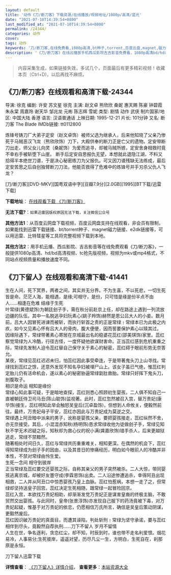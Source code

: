 ```yaml
---
layout: default
title: '动作《刀/断刀客》下载资源/在线播放/视频地址/1080p/高清/蓝光'
date: "2021-07-10T14:39:54+0800"
last_modified_at: "2021-07-10T14:39:54+0800"
permalink: /24344/
categories: 动作
cover:
tags: 动作
keywords: '刀/断刀客,在线免费看,1080p高清,bt种子,torrent,百度云盘,magnet,磁力链,迅雷下载资源'
description: '《刀/断刀客》在线云播放手机西瓜影院吉吉影音免费看，1080p高清bd/hd未删减完整版和tc抢先枪版，mkv/mp4格式，附带bt/torrent种子、magnet/磁力链、百度云盘、网盘资源迅雷下载链接'
---
```


>内容采集生成，如果链接失效，多试几个，页面最后有更多精彩视频！收藏本页（Ctrl+D)，以后再找不麻烦。


## 《刀/断刀客》在线观看和高清下载-24344

导演: 徐克 编剧: 许安 苏文星 徐克 主演: 赵文卓 熊欣欣 桑妮 惠天赐 陈豪 钟碧霞 朱永棠 周嘉玲 谢天华 邹兆龙 元彬 陈志辉 雪妮 类型: 剧情 动作 武侠 制片国家/地区: 中国大陆 香港 语言: 汉语普通话 上映日期: 1995-12-21 片长: 101分钟 又名: 断刀客 The Blade IMDb链接: tt0112800

炼锋号铸刀厂大弟子定安（赵文卓饰）被师父选为继承人，后来他知晓了父亲乃惨死于马贼恶汉飞龙（熊欣欣饰）刀下，大殿供奉的断刀正是亡父的遗物。定安带断刀出走，师父女儿向灵（桑妮饰）为爱而追寻，却被马贼所掳，定安舍身相救时竟不幸右手被斩堕下山崖。 断手后定安自思报仇无望，本想就此退隐江湖，不料又拾得半本绝世刀谱，于是决心秘密练刀为父报仇。可又因刀谱残缺无法练成，最后定安苦思之后自创独臂断刀刀法，他能否救得了危难中的炼锋号并手刃杀父仇人飞龙？


[刀/断刀客][DVD-MKV][国粤双语中字][豆瓣7.9分][2.0GB][1995][BT下载/迅雷下载]

**下载地址**： [在线观看下载 《刀/断刀客》](https://www.btdx8.com/torrent/the_blade_1995.html) 


**无法下载?**：`如果迅雷因版权原因无法下载，关注微信公众号 `

**其他方法1**：从百度云网盘下载视频，百度云网盘支持在线观看，非会员有限制，如果能找到迅雷下载链接、bt/torrent种子、magnet磁力链接、e2dk链接等，可以用迅雷、比特彗星等工具将完整视频下载到本地。

**其他方法2**：用手机云播、西瓜影院、吉吉影音等在线免费观看《刀/断刀客》，一般提供1080p高清、hd/bd高清视频、tc抢先版视频，视频为mkv或mp4格式，不同站点视频质量和播放速度不同。


## 《刀下留人》在线观看和高清下载-41441

生在人间，死下冥界，两者之间，其实并无分界。不为生喜，不以死悲，一切生死皆是命。茫茫人海，能相遇，是缘;可相守，是份，只可惜是缘是份半点不由人&hellip;…相逢在危难 结缘于生死<br />叶常绿(黄德斌饰)为朝廷刽子手，需在秋分前赴京上任，却在路途上遇到一列流放边疆的队伍，其中一名脱逃孕妇阮素心(姚子羚饰)赫然是恩公吕大人的小妾。数月前，吕大人因冒死进谏而被斩，而执行斩首之责的正是常绿﹗常绿本已为此极之内疚，如今又见素心怀有吕大人的骨肉，腹大便便，因而誓要保护素心以赎其过。<br />因缘际遇下，常绿带著素心寄居在京城最出名的稳婆花蕊红(邵美琪饰)家里。蕊红察觉常绿为人冷酷，行径古怪，一度怀疑他欲谋财害命。正当蕊红感到危机重重之际，常绿先发制人迫令蕊红替自己保守关于素心的秘密，蕊红碍于眼前形势无奈答允。<br />某夜，常绿见蕊红迟迟未归，怕蕊红因此事受牵连，于是带著鬼头刀上山寻找。常绿找到蕊红之馀，还意外发现不知名孕妇被埋尸山上。该女子虽已气绝，惟蕊红判定胎儿仍有活命机会，遂以素心的秘密胁逼常绿劏肚救胎。常绿只好挥下鬼头刀，剖腹取子。<br />相识是命运 相知是缘份<br />常绿心知此事可疑，于是暗地查探，蕊红则悉心照顾初生婴孩，二人俱不知自己一直被朝廷侍卫司马丑(陈山聪饰)监视著。此时，蕊红忽然被召入宫，替万贵妃(康华饰)接生，蕊红明知此举会触怒吴皇后(沉卓盈饰)，但想到人命攸关，便毅然前往。最终，万贵妃母子平安，蕊红亦因此与万贵妃成为莫逆之交。<br />常绿遇上阿丑暗中派来的男子，讹称是婴孩父亲，要把婴孩接走，蕊红纵然不舍，亦无奈接受。其后，小混混赤知秋(杨明饰)恳求常绿收他为徒做刽子手，常绿见知秋不学无术迟疑之际，知秋却为救心仪的祝小满(龚嘉欣饰)错手杀人，后来更越狱逃走，常绿不禁黯然。<br />随著相处时间日久，蕊红与常绿共历重重难关，相知更深。在偶然的机会下，蕊红得知常绿成为刽子手的因由，以及其昔日的惨痛经历，明白如今眼前人的冷酷并非本性，不禁对常绿由怜生爱。<br />生死一念间 相守到彼岸<br />正当常绿及蕊红要交还婴孩之际，自称其亲父的男子突然被杀。二人大惊，带同婴孩逃离京城，却被好友墨守成(李霖恩饰)出卖。二人沿途惨遭追杀，幸得阿丑出现相救，二人并从阿丑口中惊悉婴孩乃皇上血脉。蕊红怕惹祸，本想一走了之，但常绿却坚持送皇子回宫。蕊红决定生死相随，跟常绿一起冒险回京。<br />蕊红入宫，本欲找万贵妃相助，却渐渐发觉万贵妃正是谋害皇裔的终极主脑，不敢贸然交出婴孩。与此同时，皇帝(张景淳饰)亦发现自己服下的药汤竟被下毒，对万贵妃起疑，惟基于对万贵妃的依恋，仍愿相信万氏所言，确信是吴皇后策动阴谋，更毅然废后。<br />蕊红因识破万贵妃的真面目，而遭其诬陷，判处斩刑﹗常绿为坚守承诺，要与蕊红相伴到尽头，竟毅然自荐执刑……刀下不留人 岁月不留情<br />人生在世，争名逐利，贪恋红尘，却不知，时辰到时，谁也带不走名利爱恨。烟花易冷，人事易分;生死彼岸，遥遥对望，历尽凡尘一生，方明白，生死自在，刹那原是永恒。<br />


刀下留人迅雷下载

**详情查看**： [《刀下留人》详情介绍](/movie/41441/)， **查看更多**：[本站资源大全](/movie/t/all/)

